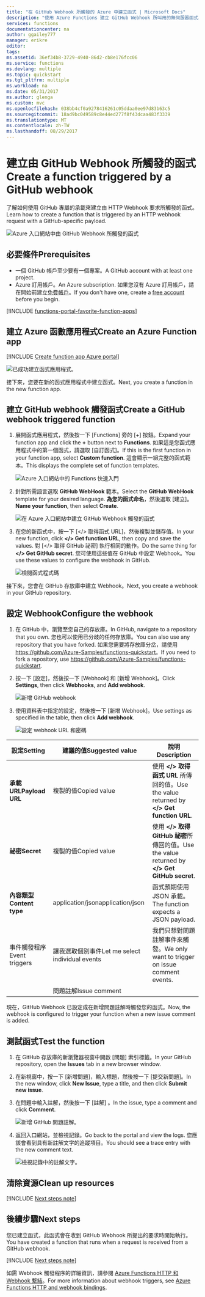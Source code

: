 ```yaml
---
title: "在 GitHub Webhook 所觸發的 Azure 中建立函式 | Microsoft Docs"
description: "使用 Azure Functions 建立 GitHub Webhook 所叫用的無伺服器函式。"
services: functions
documentationcenter: na
author: ggailey777
manager: erikre
editor: 
tags: 
ms.assetid: 36ef34b8-3729-4940-86d2-cb8e176fcc06
ms.service: functions
ms.devlang: multiple
ms.topic: quickstart
ms.tgt_pltfrm: multiple
ms.workload: na
ms.date: 05/31/2017
ms.author: glenga
ms.custom: mvc
ms.openlocfilehash: 038bb4cf0a9278416261c05ddaa0ee97d83b63c5
ms.sourcegitcommit: 18ad9bc049589c8e44ed277f8f43dcaa483f3339
ms.translationtype: MT
ms.contentlocale: zh-TW
ms.lasthandoff: 08/29/2017
---
```

# <a name="create-a-function-triggered-by-a-github-webhook"></a><span data-ttu-id="af100-103">建立由 GitHub Webhook 所觸發的函式</span><span class="sxs-lookup"><span data-stu-id="af100-103">Create a function triggered by a GitHub webhook</span></span>

<span data-ttu-id="af100-104">了解如何使用 GitHub 專屬的承載來建立由 HTTP Webhook 要求所觸發的函式。</span><span class="sxs-lookup"><span data-stu-id="af100-104">Learn how to create a function that is triggered by an HTTP webhook request with a GitHub-specific payload.</span></span>

![Azure 入口網站中由 GitHub Webhook 所觸發的函式](./media/functions-create-github-webhook-triggered-function/function-app-in-portal-editor.png)

## <a name="prerequisites"></a><span data-ttu-id="af100-106">必要條件</span><span class="sxs-lookup"><span data-stu-id="af100-106">Prerequisites</span></span>

+ <span data-ttu-id="af100-107">一個 GitHub 帳戶至少要有一個專案。</span><span class="sxs-lookup"><span data-stu-id="af100-107">A GitHub account with at least one project.</span></span>
+ <span data-ttu-id="af100-108">Azure 訂用帳戶。</span><span class="sxs-lookup"><span data-stu-id="af100-108">An Azure subscription.</span></span> <span data-ttu-id="af100-109">如果您沒有 Azure 訂用帳戶，請在開始前建立[免費帳戶](https://azure.microsoft.com/free/?WT.mc_id=A261C142F)。</span><span class="sxs-lookup"><span data-stu-id="af100-109">If you don't have one, create a [free account](https://azure.microsoft.com/free/?WT.mc_id=A261C142F) before you begin.</span></span>

[!INCLUDE [functions-portal-favorite-function-apps](../../includes/functions-portal-favorite-function-apps.md)]

## <a name="create-an-azure-function-app"></a><span data-ttu-id="af100-110">建立 Azure 函數應用程式</span><span class="sxs-lookup"><span data-stu-id="af100-110">Create an Azure Function app</span></span>

[!INCLUDE [Create function app Azure portal](../../includes/functions-create-function-app-portal.md)]

![已成功建立函式應用程式。](./media/functions-create-first-azure-function/function-app-create-success.png)

<span data-ttu-id="af100-112">接下來，您要在新的函式應用程式中建立函式。</span><span class="sxs-lookup"><span data-stu-id="af100-112">Next, you create a function in the new function app.</span></span>

<a name="create-function"></a>

## <a name="create-a-github-webhook-triggered-function"></a><span data-ttu-id="af100-113">建立 GitHub webhook 觸發函式</span><span class="sxs-lookup"><span data-stu-id="af100-113">Create a GitHub webhook triggered function</span></span>

1. <span data-ttu-id="af100-114">展開函式應用程式，然後按一下 [Functions] 旁的 [+] 按鈕。</span><span class="sxs-lookup"><span data-stu-id="af100-114">Expand your function app and click the **+** button next to **Functions**.</span></span> <span data-ttu-id="af100-115">如果這是您函式應用程式中的第一個函式，請選取 [自訂函式]。</span><span class="sxs-lookup"><span data-stu-id="af100-115">If this is the first function in your function app, select **Custom function**.</span></span> <span data-ttu-id="af100-116">這會顯示一組完整的函式範本。</span><span class="sxs-lookup"><span data-stu-id="af100-116">This displays the complete set of function templates.</span></span>

    ![Azure 入口網站中的 Functions 快速入門](./media/functions-create-github-webhook-triggered-function/add-first-function.png)

2. <span data-ttu-id="af100-118">針對所需語言選取 **GitHub WebHook** 範本。</span><span class="sxs-lookup"><span data-stu-id="af100-118">Select the **GitHub WebHook** template for your desired language.</span></span> <span data-ttu-id="af100-119">**為您的函式命名**，然後選取 [建立]。</span><span class="sxs-lookup"><span data-stu-id="af100-119">**Name your function**, then select **Create**.</span></span>

     ![在 Azure 入口網站中建立 GitHub Webhook 觸發的函式](./media/functions-create-github-webhook-triggered-function/functions-create-github-webhook-trigger.png) 

3. <span data-ttu-id="af100-121">在您的新函式中，按一下 [</> 取得函式 URL]，然後複製並儲存值。</span><span class="sxs-lookup"><span data-stu-id="af100-121">In your new function, click **</> Get function URL**, then copy and save the values.</span></span> <span data-ttu-id="af100-122">對 [</> 取得 GitHub 祕密] 執行相同的動作。</span><span class="sxs-lookup"><span data-stu-id="af100-122">Do the same thing for **</> Get GitHub secret**.</span></span> <span data-ttu-id="af100-123">您可使用這些值在 GitHub 中設定 Webhook。</span><span class="sxs-lookup"><span data-stu-id="af100-123">You use these values to configure the webhook in GitHub.</span></span>

    ![檢閱函式程式碼](./media/functions-create-github-webhook-triggered-function/functions-copy-function-url-github-secret.png)

<span data-ttu-id="af100-125">接下來，您會在 GitHub 存放庫中建立 Webhook。</span><span class="sxs-lookup"><span data-stu-id="af100-125">Next, you create a webhook in your GitHub repository.</span></span>

## <a name="configure-the-webhook"></a><span data-ttu-id="af100-126">設定 Webhook</span><span class="sxs-lookup"><span data-stu-id="af100-126">Configure the webhook</span></span>

1. <span data-ttu-id="af100-127">在 GitHub 中，瀏覽至您自己的存放庫。</span><span class="sxs-lookup"><span data-stu-id="af100-127">In GitHub, navigate to a repository that you own.</span></span> <span data-ttu-id="af100-128">您也可以使用已分歧的任何存放庫。</span><span class="sxs-lookup"><span data-stu-id="af100-128">You can also use any repository that you have forked.</span></span> <span data-ttu-id="af100-129">如果您需要將存放庫分岔，請使用 <https://github.com/Azure-Samples/functions-quickstart>。</span><span class="sxs-lookup"><span data-stu-id="af100-129">If you need to fork a repository, use <https://github.com/Azure-Samples/functions-quickstart>.</span></span>

1. <span data-ttu-id="af100-130">按一下 [設定]，然後按一下 [Webhook] 和 [新增 Webhook]。</span><span class="sxs-lookup"><span data-stu-id="af100-130">Click **Settings**, then click **Webhooks**, and  **Add webhook**.</span></span>

    ![新增 GitHub webhook](./media/functions-create-github-webhook-triggered-function/functions-create-new-github-webhook-2.png)

1. <span data-ttu-id="af100-132">使用資料表中指定的設定，然後按一下 [新增 Webhook]。</span><span class="sxs-lookup"><span data-stu-id="af100-132">Use settings as specified in the table, then click **Add webhook**.</span></span>

    ![設定 webhook URL 和密碼](./media/functions-create-github-webhook-triggered-function/functions-create-new-github-webhook-3.png)

| <span data-ttu-id="af100-134">設定</span><span class="sxs-lookup"><span data-stu-id="af100-134">Setting</span></span> | <span data-ttu-id="af100-135">建議的值</span><span class="sxs-lookup"><span data-stu-id="af100-135">Suggested value</span></span> | <span data-ttu-id="af100-136">說明</span><span class="sxs-lookup"><span data-stu-id="af100-136">Description</span></span> |
|---|---|---|
| <span data-ttu-id="af100-137">**承載 URL**</span><span class="sxs-lookup"><span data-stu-id="af100-137">**Payload URL**</span></span> | <span data-ttu-id="af100-138">複製的值</span><span class="sxs-lookup"><span data-stu-id="af100-138">Copied value</span></span> | <span data-ttu-id="af100-139">使用 **</> 取得函式 URL** 所傳回的值。</span><span class="sxs-lookup"><span data-stu-id="af100-139">Use the value returned by  **</> Get function URL**.</span></span> |
| <span data-ttu-id="af100-140">**祕密**</span><span class="sxs-lookup"><span data-stu-id="af100-140">**Secret**</span></span>   | <span data-ttu-id="af100-141">複製的值</span><span class="sxs-lookup"><span data-stu-id="af100-141">Copied value</span></span> | <span data-ttu-id="af100-142">使用 **</> 取得 GitHub 祕密**所傳回的值。</span><span class="sxs-lookup"><span data-stu-id="af100-142">Use the value returned by  **</> Get GitHub secret**.</span></span> |
| <span data-ttu-id="af100-143">**內容類型**</span><span class="sxs-lookup"><span data-stu-id="af100-143">**Content type**</span></span> | <span data-ttu-id="af100-144">application/json</span><span class="sxs-lookup"><span data-stu-id="af100-144">application/json</span></span> | <span data-ttu-id="af100-145">函式預期使用 JSON 承載。</span><span class="sxs-lookup"><span data-stu-id="af100-145">The function expects a JSON payload.</span></span> |
| <span data-ttu-id="af100-146">事件觸發程序</span><span class="sxs-lookup"><span data-stu-id="af100-146">Event triggers</span></span> | <span data-ttu-id="af100-147">讓我選取個別事件</span><span class="sxs-lookup"><span data-stu-id="af100-147">Let me select individual events</span></span> | <span data-ttu-id="af100-148">我們只想對問題註解事件來觸發。</span><span class="sxs-lookup"><span data-stu-id="af100-148">We only want to trigger on issue comment events.</span></span>  |
| | <span data-ttu-id="af100-149">問題註解</span><span class="sxs-lookup"><span data-stu-id="af100-149">Issue comment</span></span> |  |

<span data-ttu-id="af100-150">現在，GitHub Webhook 已設定成在新增問題註解時觸發您的函式。</span><span class="sxs-lookup"><span data-stu-id="af100-150">Now, the webhook is configured to trigger your function when a new issue comment is added.</span></span>

## <a name="test-the-function"></a><span data-ttu-id="af100-151">測試函式</span><span class="sxs-lookup"><span data-stu-id="af100-151">Test the function</span></span>

1. <span data-ttu-id="af100-152">在 GitHub 存放庫的新瀏覽器視窗中開啟 [問題] 索引標籤。</span><span class="sxs-lookup"><span data-stu-id="af100-152">In your GitHub repository, open the **Issues** tab in a new browser window.</span></span>

1. <span data-ttu-id="af100-153">在新視窗中，按一下 [新增問題]，輸入標題，然後按一下 [提交新問題]。</span><span class="sxs-lookup"><span data-stu-id="af100-153">In the new window, click **New Issue**, type a title, and then click **Submit new issue**.</span></span>

1. <span data-ttu-id="af100-154">在問題中輸入註解，然後按一下 [註解] 。</span><span class="sxs-lookup"><span data-stu-id="af100-154">In the issue, type a comment and click **Comment**.</span></span>

    ![新增 GitHub 問題註解。](./media/functions-create-github-webhook-triggered-function/functions-github-webhook-add-comment.png)

1. <span data-ttu-id="af100-156">返回入口網站，並檢視記錄。</span><span class="sxs-lookup"><span data-stu-id="af100-156">Go back to the portal and view the logs.</span></span> <span data-ttu-id="af100-157">您應該會看到具有新註解文字的追蹤項目。</span><span class="sxs-lookup"><span data-stu-id="af100-157">You should see a trace entry with the new comment text.</span></span>

     ![檢視記錄中的註解文字。](./media/functions-create-github-webhook-triggered-function/function-app-view-logs.png)

## <a name="clean-up-resources"></a><span data-ttu-id="af100-159">清除資源</span><span class="sxs-lookup"><span data-stu-id="af100-159">Clean up resources</span></span>

[!INCLUDE [Next steps note](../../includes/functions-quickstart-cleanup.md)]

## <a name="next-steps"></a><span data-ttu-id="af100-160">後續步驟</span><span class="sxs-lookup"><span data-stu-id="af100-160">Next steps</span></span>

<span data-ttu-id="af100-161">您已建立函式，此函式會在收到 GitHub Webhook 所提出的要求時開始執行。</span><span class="sxs-lookup"><span data-stu-id="af100-161">You have created a function that runs when a request is received from a GitHub webhook.</span></span>

[!INCLUDE [Next steps note](../../includes/functions-quickstart-next-steps.md)]

<span data-ttu-id="af100-162">如需 Webhook 觸發程序的詳細資訊，請參閱 [Azure Functions HTTP 和 Webhook 繫結](functions-bindings-http-webhook.md)。</span><span class="sxs-lookup"><span data-stu-id="af100-162">For more information about webhook triggers, see [Azure Functions HTTP and webhook bindings](functions-bindings-http-webhook.md).</span></span>
